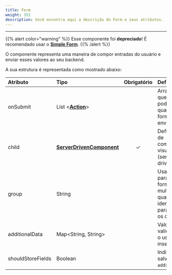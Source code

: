 ```yaml
---
title: Form
weight: 351
description: Você encontra aqui a descrição do Form e seus atributos.
---
```


---

{{% alert color="warning" %}}
Esse componente foi **depreciado**! É recomendado usar o [**Simple Form**](simple-form.md).
{{% /alert %}}

O componente representa uma maneira de compor entradas do usuário e enviar esses valores ao seu backend.

A sua estrutura é representada como mostrado abaixo: 

<table>
  <thead>
    <tr>
      <th style="text-align:left">Atributo</th>
      <th style="text-align:left">Tipo</th>
      <th style="text-align:center">Obrigat&#xF3;rio</th>
      <th style="text-align:left">Defini&#xE7;&#xE3;o</th>
    </tr>
  </thead>
  <tbody>
    <tr>
      <td style="text-align:left">
        <p></p>
        <p>onSubmit</p>
      </td>
      <td style="text-align:left">List &lt;<a href="../../acoes/"><b>Action</b></a>&gt;</td>
      <td style="text-align:center"></td>
      <td style="text-align:left">Array de a&#xE7;&#xF5;es que esse bot&#xE3;o pode disparar quando o formul&#xE1;rio
        &#xE9; enviado.</td>
    </tr>
    <tr>
      <td style="text-align:left">child</td>
      <td style="text-align:left"><a href="../"><b>ServerDrivenComponent</b></a>
      </td>
      <td style="text-align:center">&#x2713;</td>
      <td style="text-align:left">Define a lista de componentes visuais (server-driven).</td>
    </tr>
    <tr>
      <td style="text-align:left">group</td>
      <td style="text-align:left">String</td>
      <td style="text-align:center"></td>
      <td style="text-align:left">Usado somente para formul&#xE1;rios multi p&#xE1;gina, o qual &#xE9; um
        identificador para manipular os dados.</td>
    </tr>
    <tr>
      <td style="text-align:left">additionalData</td>
      <td style="text-align:left">Map&lt;String, String&gt;</td>
      <td style="text-align:center"></td>
      <td style="text-align:left">Valores sem valida&#xE7;&#xE3;o que o usu&#xE1;rio n&#xE3;o insere.</td>
    </tr>
    <tr>
      <td style="text-align:left">shouldStoreFields</td>
      <td style="text-align:left">Boolean</td>
      <td style="text-align:center"></td>
      <td style="text-align:left">Indica se deve salvar o <code>additionalData</code>.</td>
    </tr>
  </tbody>
</table>
